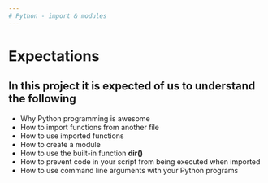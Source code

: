 ```yaml
---
# Python - import & modules
---
```

# Expectations

## In this project it is expected of us to understand the following

* Why Python programming is awesome
* How to import functions from another file
* How to use imported functions
* How to create a module
* How to use the built-in function __dir()__
* How to prevent code in your script from being executed when imported
* How to use command line arguments with your Python programs
